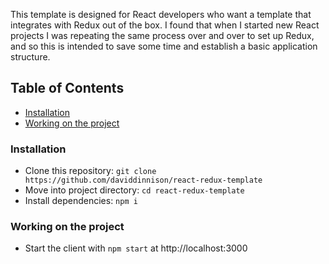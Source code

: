 This template is designed for React developers who want a template that integrates with Redux out of the box. I found that when I started new React projects I was repeating the same process over and over to set up Redux, and so this is intended to save some time and establish a basic application structure.

## Table of Contents

- [Installation](#installation)
- [Working on the project](#working-on-the-project)


### Installation

- Clone this repository: `git clone https://github.com/daviddinnison/react-redux-template`
- Move into project directory: `cd react-redux-template`
- Install dependencies: `npm i`

### Working on the project

- Start the client with `npm start` at http://localhost:3000

